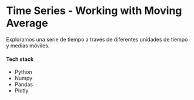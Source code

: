 # Time Series - Working with Moving Average

Exploramos una serie de tiempo a través de diferentes unidades de tiempo y medias móviles.

#### Tech stack

- Python
- Numpy
- Pandas
- Plotly
